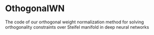 # OthogonalWN
The code of our orthogonal weight normalization method for solving orthogonality constraints over Steifel manifold in deep neural networks
